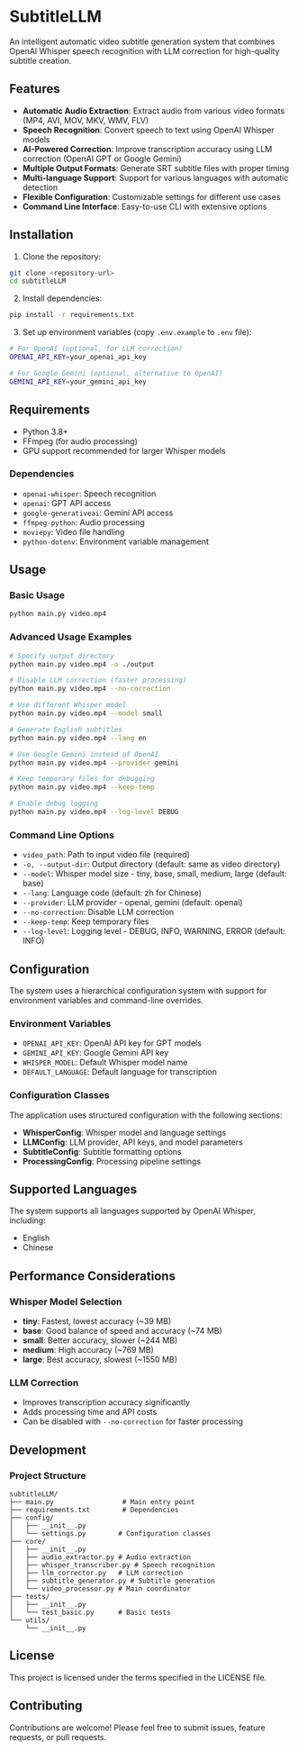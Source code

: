 # SubtitleLLM
An intelligent automatic video subtitle generation system that combines OpenAI Whisper speech recognition with LLM correction for high-quality subtitle creation.

## Features

- **Automatic Audio Extraction**: Extract audio from various video formats (MP4, AVI, MOV, MKV, WMV, FLV)
- **Speech Recognition**: Convert speech to text using OpenAI Whisper models
- **AI-Powered Correction**: Improve transcription accuracy using LLM correction (OpenAI GPT or Google Gemini)
- **Multiple Output Formats**: Generate SRT subtitle files with proper timing
- **Multi-language Support**: Support for various languages with automatic detection
- **Flexible Configuration**: Customizable settings for different use cases
- **Command Line Interface**: Easy-to-use CLI with extensive options


## Installation

1. Clone the repository:
```bash
git clone <repository-url>
cd subtitleLLM
```

2. Install dependencies:
```bash
pip install -r requirements.txt
```

3. Set up environment variables (copy  `.env.example` to `.env` file):
```bash
# For OpenAI (optional, for LLM correction)
OPENAI_API_KEY=your_openai_api_key

# For Google Gemini (optional, alternative to OpenAI)
GEMINI_API_KEY=your_gemini_api_key
```

## Requirements

- Python 3.8+
- FFmpeg (for audio processing)
- GPU support recommended for larger Whisper models

### Dependencies

- `openai-whisper`: Speech recognition
- `openai`: GPT API access
- `google-generativeai`: Gemini API access
- `ffmpeg-python`: Audio processing
- `moviepy`: Video file handling
- `python-dotenv`: Environment variable management

## Usage

### Basic Usage

```bash
python main.py video.mp4
```

### Advanced Usage Examples

```bash
# Specify output directory
python main.py video.mp4 -o ./output

# Disable LLM correction (faster processing)
python main.py video.mp4 --no-correction

# Use different Whisper model
python main.py video.mp4 --model small

# Generate English subtitles
python main.py video.mp4 --lang en

# Use Google Gemini instead of OpenAI
python main.py video.mp4 --provider gemini

# Keep temporary files for debugging
python main.py video.mp4 --keep-temp

# Enable debug logging
python main.py video.mp4 --log-level DEBUG
```

### Command Line Options

- `video_path`: Path to input video file (required)
- `-o, --output-dir`: Output directory (default: same as video directory)
- `--model`: Whisper model size - tiny, base, small, medium, large (default: base)
- `--lang`: Language code (default: zh for Chinese)
- `--provider`: LLM provider - openai, gemini (default: openai)
- `--no-correction`: Disable LLM correction
- `--keep-temp`: Keep temporary files
- `--log-level`: Logging level - DEBUG, INFO, WARNING, ERROR (default: INFO)

## Configuration

The system uses a hierarchical configuration system with support for environment variables and command-line overrides.

### Environment Variables

- `OPENAI_API_KEY`: OpenAI API key for GPT models
- `GEMINI_API_KEY`: Google Gemini API key
- `WHISPER_MODEL`: Default Whisper model name
- `DEFAULT_LANGUAGE`: Default language for transcription

### Configuration Classes

The application uses structured configuration with the following sections:

- **WhisperConfig**: Whisper model and language settings
- **LLMConfig**: LLM provider, API keys, and model parameters
- **SubtitleConfig**: Subtitle formatting options
- **ProcessingConfig**: Processing pipeline settings


## Supported Languages

The system supports all languages supported by OpenAI Whisper, including:

- English 
- Chinese 

## Performance Considerations

### Whisper Model Selection

- **tiny**: Fastest, lowest accuracy (~39 MB)
- **base**: Good balance of speed and accuracy (~74 MB)
- **small**: Better accuracy, slower (~244 MB)
- **medium**: High accuracy (~769 MB)
- **large**: Best accuracy, slowest (~1550 MB)

### LLM Correction

- Improves transcription accuracy significantly
- Adds processing time and API costs
- Can be disabled with `--no-correction` for faster processing



## Development

### Project Structure

```
subtitleLLM/
├── main.py                 # Main entry point
├── requirements.txt        # Dependencies
├── config/
│   ├── __init__.py
│   └── settings.py        # Configuration classes
├── core/
│   ├── __init__.py
│   ├── audio_extractor.py # Audio extraction
│   ├── whisper_transcriber.py # Speech recognition
│   ├── llm_corrector.py   # LLM correction
│   ├── subtitle_generator.py # Subtitle generation
│   └── video_processor.py # Main coordinator
├── tests/
│   ├── __init__.py
│   └── test_basic.py      # Basic tests
└── utils/
    └── __init__.py
```

## License

This project is licensed under the terms specified in the LICENSE file.

## Contributing

Contributions are welcome! Please feel free to submit issues, feature requests, or pull requests.


